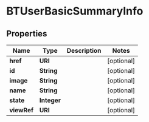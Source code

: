 

# BTUserBasicSummaryInfo


## Properties

Name | Type | Description | Notes
------------ | ------------- | ------------- | -------------
**href** | **URI** |  |  [optional]
**id** | **String** |  |  [optional]
**image** | **String** |  |  [optional]
**name** | **String** |  |  [optional]
**state** | **Integer** |  |  [optional]
**viewRef** | **URI** |  |  [optional]



